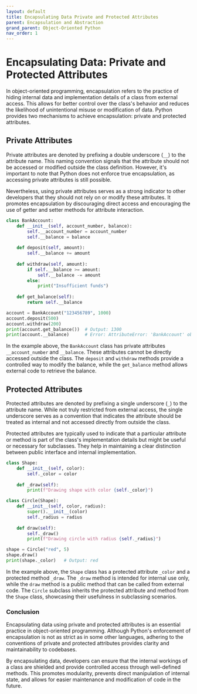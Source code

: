 ```yaml
---
layout: default
title: Encapsulating Data Private and Protected Attributes
parent: Encapsulation and Abstraction
grand_parent: Object-Oriented Python
nav_order: 1
---
```

# Encapsulating Data: Private and Protected Attributes

In object-oriented programming, encapsulation refers to the practice of hiding internal data and implementation details of a class from external access. This allows for better control over the class's behavior and reduces the likelihood of unintentional misuse or modification of data. Python provides two mechanisms to achieve encapsulation: private and protected attributes.

## Private Attributes

Private attributes are denoted by prefixing a double underscore (`__`) to the attribute name. This naming convention signals that the attribute should not be accessed or modified outside the class definition. However, it's important to note that Python does not enforce true encapsulation, as accessing private attributes is still possible.

Nevertheless, using private attributes serves as a strong indicator to other developers that they should not rely on or modify these attributes. It promotes encapsulation by discouraging direct access and encouraging the use of getter and setter methods for attribute interaction.

```python
class BankAccount:
    def __init__(self, account_number, balance):
        self.__account_number = account_number
        self.__balance = balance
    
    def deposit(self, amount):
        self.__balance += amount
    
    def withdraw(self, amount):
        if self.__balance >= amount:
            self.__balance -= amount
        else:
            print("Insufficient funds")
    
    def get_balance(self):
        return self.__balance

account = BankAccount("123456789", 1000)
account.deposit(500)
account.withdraw(200)
print(account.get_balance())  # Output: 1300
print(account.__balance)      # Error: AttributeError: 'BankAccount' object has no attribute '__balance'
```

In the example above, the `BankAccount` class has private attributes `__account_number` and `__balance`. These attributes cannot be directly accessed outside the class. The `deposit` and `withdraw` methods provide a controlled way to modify the balance, while the `get_balance` method allows external code to retrieve the balance.

## Protected Attributes

Protected attributes are denoted by prefixing a single underscore (`_`) to the attribute name. While not truly restricted from external access, the single underscore serves as a convention that indicates the attribute should be treated as internal and not accessed directly from outside the class.

Protected attributes are typically used to indicate that a particular attribute or method is part of the class's implementation details but might be useful or necessary for subclasses. They help in maintaining a clear distinction between public interface and internal implementation.

```python
class Shape:
    def __init__(self, color):
        self._color = color
    
    def _draw(self):
        print(f"Drawing shape with color {self._color}")

class Circle(Shape):
    def __init__(self, color, radius):
        super().__init__(color)
        self._radius = radius
    
    def draw(self):
        self._draw()
        print(f"Drawing circle with radius {self._radius}")

shape = Circle("red", 5)
shape.draw()
print(shape._color)   # Output: red
```

In the example above, the `Shape` class has a protected attribute `_color` and a protected method `_draw`. The `_draw` method is intended for internal use only, while the `draw` method is a public method that can be called from external code. The `Circle` subclass inherits the protected attribute and method from the `Shape` class, showcasing their usefulness in subclassing scenarios.

### Conclusion

Encapsulating data using private and protected attributes is an essential practice in object-oriented programming. Although Python's enforcement of encapsulation is not as strict as in some other languages, adhering to the conventions of private and protected attributes provides clarity and maintainability to codebases.

By encapsulating data, developers can ensure that the internal workings of a class are shielded and provide controlled access through well-defined methods. This promotes modularity, prevents direct manipulation of internal state, and allows for easier maintenance and modification of code in the future.